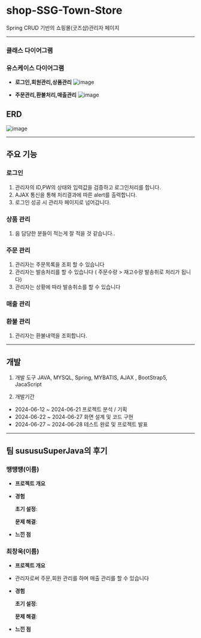# shop-SSG-Town-Store
Spring CRUD 기반의 쇼핑몰(굿즈샵)관리자 페이지<br>

* * *
### 클래스 다이어그램 


### 유스케이스 다이어그램
- **로그인,회원관리,상품관리**
![image](https://github.com/ssg-java3-240304/shop-SSG-Town-Store/assets/116868167/6ea49176-bed0-4247-abdd-e7f019e97ae4)

- **주문관리,환불처리,매출관리**
![image](https://github.com/ssg-java3-240304/shop-SSG-Town-Store/assets/116868167/1b396271-8bb3-4ad4-9127-1d21fc226989)

## ERD
![image](https://github.com/ssg-java3-240304/shop-SSG-Town-Store/assets/116868167/58577e3e-e517-4dc8-85e1-aa550c991c7a)

* * *

## 주요 기능
### 로그인
1. 관리자의 ID,PW의 상태와 입력값을 검증하고 로그인처리를 합니다.
2. AJAX 통신을 통해 처리결과에 따른 alert를 출력합니다.
3. 로그인 성공 시 관리자 페이지로 넘어갑니다.
    
### 상품 관리
1. 음 담당한 분들이 적는게 잘 적을 것 같습니다..

### 주문 관리
1. 관리자는 주문목록을 조회 할 수 있습니다
2. 관리자는 발송처리를 할 수 있습니다 ( 주문수량 > 재고수량 발송취로 처리가 됩니다)
3. 관리자는 상황에 따라 발송취소를 할 수 있습니다

### 매출 관리

### 환불 관리
1. 관리자는 환불내역을 조회합니다.
  
* * *
## 개발
1. 개발 도구
JAVA, MYSQL, Spring, MYBATIS, AJAX , BootStrap5, JacaScript

3. 개발기간
- 2024-06-12 ~ 2024-06-21 프로젝트 분석 / 기획
- 2024-06-22 ~ 2024-06-27 화면 설계 및 코드 구현
- 2024-06-27 ~ 2024-06-28 테스트 완료 및 프로젝트 발표 

* * *
## 팀 sususuSuperJava의 후기
### 땡떙떙(이름)
- **프로젝트 개요**

- **경험**
 
  **초기 설정**:
  
  **문제 해결**:

- **느낀 점**

### 최창욱(이름)
- **프로젝트 개요**
- 관리자로써 주문,회원 관리를 하며 매출 관리를 할 수 있습니다
- **경험**
 
  **초기 설정**:
  
  **문제 해결**:

- **느낀 점**
